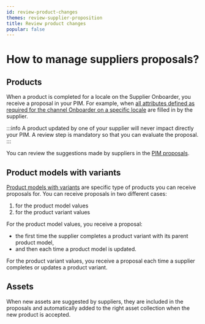 ```yaml
---
id: review-product-changes
themes: review-supplier-proposition
title: Review product changes
popular: false
---
```


# How to manage suppliers proposals?
## Products
When a product is completed for a locale on the Supplier Onboarder, you receive a proposal in your PIM. For example, when [all attributes defined as required for the channel Onboarder on a specific locale](/onboarder/articles/define-product-requirements.html) are filled in by the supplier. 

:::info
A product updated by one of your supplier will never impact directly your PIM. A review step is mandatory so that you can evaluate the proposal.
:::

You can review the suggestions made by suppliers in the [PIM proposals](https://help.akeneo.com/pim/serenity/articles/review-products-proposals.html).

## Product models with variants
[Product models with variants](https://help.akeneo.com/pim/serenity/articles/what-about-products-variants.html) are specific type of products you can receive proposals for.
You can receive proposals in two different cases:
1. for the product model values
1. for the product variant values

For the product model values, you receive a proposal:
* the first time the supplier completes a product variant with its parent product model,
* and then each time a product model is updated.

For the product variant values, you receive a proposal each time a supplier completes or updates a product variant.

## Assets
When new assets are suggested by suppliers, they are included in the proposals and automatically added to the right asset collection when the new product is accepted.
